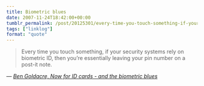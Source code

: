 ```yaml
---
title: Biometric blues
date: 2007-11-24T18:42:00+00:00
tumblr_permalink: /post/20125301/every-time-you-touch-something-if-your-security
tags: ["linklog"]
format: "quote"
---
```


> Every time you touch something, if your security systems rely on biometric ID, then you&rsquo;re essentially leaving your pin number on a post-it note.

— <cite>[Ben Goldacre, _Now for ID cards - and the biometric blues_](https://www.theguardian.com/commentisfree/2007/nov/24/idcards.homeaffairs)</cite>
